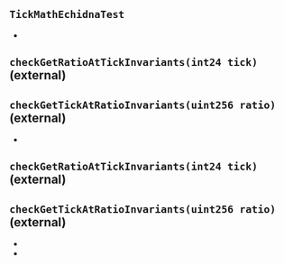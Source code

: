 ## `TickMathEchidnaTest`






-

## `checkGetRatioAtTickInvariants(int24 tick)` (external)





## `checkGetTickAtRatioInvariants(uint256 ratio)` (external)






-

## `checkGetRatioAtTickInvariants(int24 tick)` (external)





## `checkGetTickAtRatioInvariants(uint256 ratio)` (external)






-


-


